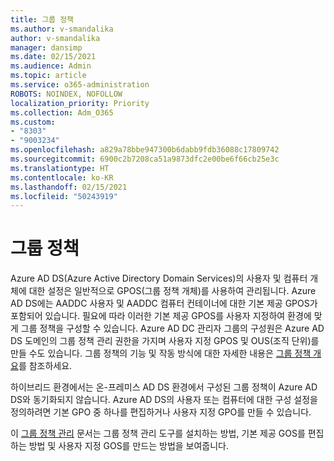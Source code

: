 ```yaml
---
title: 그룹 정책
ms.author: v-smandalika
author: v-smandalika
manager: dansimp
ms.date: 02/15/2021
ms.audience: Admin
ms.topic: article
ms.service: o365-administration
ROBOTS: NOINDEX, NOFOLLOW
localization_priority: Priority
ms.collection: Adm_O365
ms.custom:
- "8303"
- "9003234"
ms.openlocfilehash: a829a78bbe947300b6dabb9fdb36088c17809742
ms.sourcegitcommit: 6900c2b7208ca51a9873dfc2e00be6f66cb25e3c
ms.translationtype: HT
ms.contentlocale: ko-KR
ms.lasthandoff: 02/15/2021
ms.locfileid: "50243919"
---
```

# <a name="group-policy"></a>그룹 정책

Azure AD DS(Azure Active Directory Domain Services)의 사용자 및 컴퓨터 개체에 대한 설정은 일반적으로 GPOS(그룹 정책 개체)를 사용하여 관리됩니다. Azure AD DS에는 AADDC 사용자 및 AADDC 컴퓨터 컨테이너에 대한 기본 제공 GPOS가 포함되어 있습니다. 필요에 따라 이러한 기본 제공 GPOS를 사용자 지정하여 환경에 맞게 그룹 정책을 구성할 수 있습니다. Azure AD DC 관리자 그룹의 구성원은 Azure AD DS 도메인의 그룹 정책 관리 권한을 가지며 사용자 지정 GPOS 및 OUS(조직 단위)를 만들 수도 있습니다. 그룹 정책의 기능 및 작동 방식에 대한 자세한 내용은 [그룹 정책 개요](https://docs.microsoft.com/previous-versions/windows/it-pro/windows-server-2012-R2-and-2012/hh831791(v=ws.11))를 참조하세요.

하이브리드 환경에서는 온-프레미스 AD DS 환경에서 구성된 그룹 정책이 Azure AD DS와 동기화되지 않습니다. Azure AD DS의 사용자 또는 컴퓨터에 대한 구성 설정을 정의하려면 기본 GPO 중 하나를 편집하거나 사용자 지정 GPO를 만들 수 있습니다.

이 [그룹 정책 관리](https://docs.microsoft.com/azure/active-directory-domain-services/manage-group-policy) 문서는 그룹 정책 관리 도구를 설치하는 방법, 기본 제공 GOS를 편집하는 방법 및 사용자 지정 GOS를 만드는 방법을 보여줍니다.



